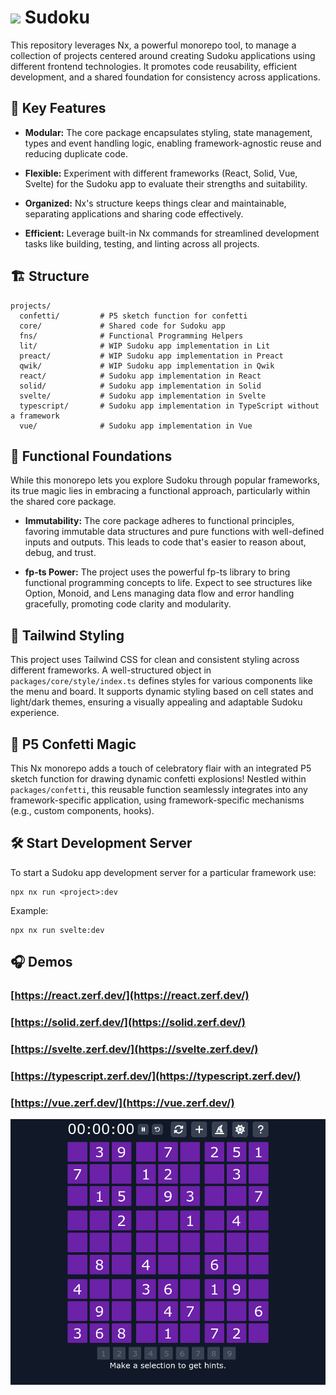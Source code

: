 # <a alt="Nx logo" href="https://nx.dev" target="_blank" rel="noreferrer"><img src="https://raw.githubusercontent.com/nrwl/nx/master/images/nx-logo.png" width="45"></a> Sudoku

This repository leverages Nx, a powerful monorepo tool, to manage a collection of projects centered around creating Sudoku applications using different frontend technologies. It promotes code reusability, efficient development, and a shared foundation for consistency across applications.

## 🔑 Key Features

 - **Modular:** The core package encapsulates styling, state management, types and event handling logic, enabling framework-agnostic reuse and reducing duplicate code.

 - **Flexible:** Experiment with different frameworks (React, Solid, Vue, Svelte) for the Sudoku app to evaluate their strengths and suitability.

 - **Organized:** Nx's structure keeps things clear and maintainable, separating applications and sharing code effectively.

 - **Efficient:** Leverage built-in Nx commands for streamlined development tasks like building, testing, and linting across all projects.

## 🏗️ Structure
```
projects/
  confetti/         # P5 sketch function for confetti
  core/             # Shared code for Sudoku app
  fns/              # Functional Programming Helpers
  lit/              # WIP Sudoku app implementation in Lit
  preact/           # WIP Sudoku app implementation in Preact
  qwik/             # WIP Sudoku app implementation in Qwik
  react/            # Sudoku app implementation in React
  solid/            # Sudoku app implementation in Solid
  svelte/           # Sudoku app implementation in Svelte
  typescript/       # Sudoku app implementation in TypeScript without a framework
  vue/              # Sudoku app implementation in Vue
```
## 🦺 Functional Foundations

While this monorepo lets you explore Sudoku through popular frameworks, its true magic lies in embracing a functional approach, particularly within the shared core package.

 - **Immutability:** The core package adheres to functional principles, favoring immutable data structures and pure functions with well-defined inputs and outputs. This leads to code that's easier to reason about, debug, and trust.

 - **fp-ts Power:** The project uses the powerful fp-ts library to bring functional programming concepts to life. Expect to see structures like Option, Monoid, and Lens managing data flow and error handling gracefully, promoting code clarity and modularity.

## 🎀 Tailwind Styling

 This project uses Tailwind CSS for clean and consistent styling across different frameworks. A well-structured object in `packages/core/style/index.ts` defines styles for various components like the menu and board. It supports dynamic styling based on cell states and light/dark themes, ensuring a visually appealing and adaptable Sudoku experience.

## 🎉 P5 Confetti Magic

This Nx monorepo adds a touch of celebratory flair with an integrated P5 sketch function for drawing dynamic confetti explosions! Nestled within `packages/confetti`, this reusable function seamlessly integrates into any framework-specific application, using framework-specific mechanisms (e.g., custom components, hooks).

## 🛠️ Start Development Server

To start a Sudoku app development server for a particular framework use:

```
npx nx run <project>:dev
```
Example:
```
npx nx run svelte:dev
```

## 🎧 Demos
### [https://react.zerf.dev/](https://react.zerf.dev/)
### [https://solid.zerf.dev/](https://solid.zerf.dev/)
### [https://svelte.zerf.dev/](https://svelte.zerf.dev/)
### [https://typescript.zerf.dev/](https://typescript.zerf.dev/)
### [https://vue.zerf.dev/](https://vue.zerf.dev/)
![screenshot](./packages/vue/public/screenshot.png)
